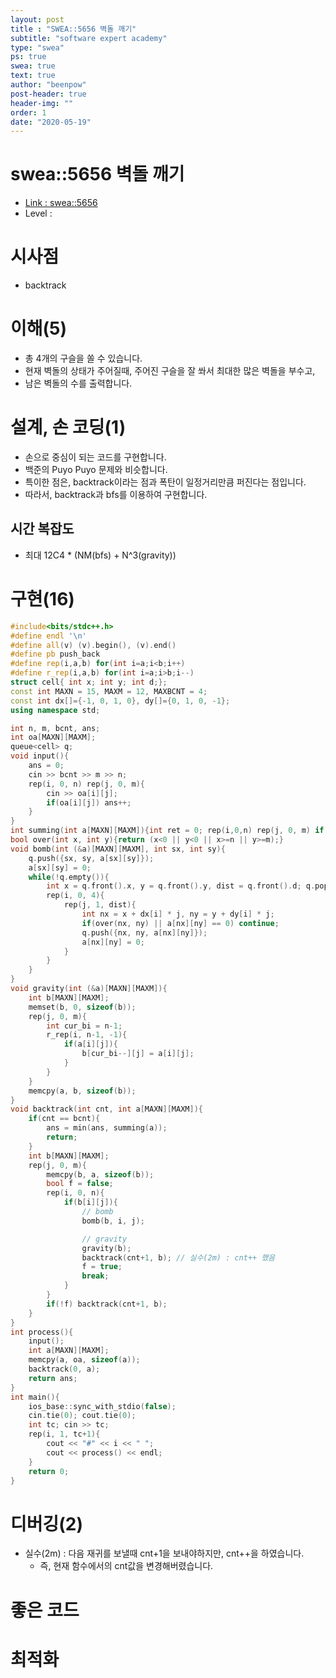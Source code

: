 ```yaml
---
layout: post
title : "SWEA::5656 벽돌 깨기"
subtitle: "software expert academy"
type: "swea"
ps: true                          
swea: true
text: true
author: "beenpow"
post-header: true
header-img: ""
order: 1
date: "2020-05-19"
---
```


# swea::5656 벽돌 깨기
- [Link : swea::5656](https://swexpertacademy.com/main/code/problem/problemDetail.do?contestProbId=AWXRQm6qfL0DFAUo)
- Level : 

# 시사점
- backtrack

# 이해(5)
- 총 4개의 구슬을 쏠 수 있습니다.
- 현재 벽돌의 상태가 주어질때, 주어진 구슬을 잘 쏴서 최대한 많은 벽돌을 부수고,
- 남은 벽돌의 수를 출력합니다.

# 설계, 손 코딩(1)
- 손으로 중심이 되는 코드를 구현합니다.
- 백준의 Puyo Puyo 문제와 비슷합니다.
- 특이한 점은, backtrack이라는 점과 폭탄이 일정거리만큼 퍼진다는 점입니다.
- 따라서, backtrack과 bfs를 이용하여 구현합니다.

## 시간 복잡도
- 최대 12C4 * (NM(bfs) + N^3(gravity))

# 구현(16)

```cpp
#include<bits/stdc++.h>
#define endl '\n'
#define all(v) (v).begin(), (v).end()
#define pb push_back
#define rep(i,a,b) for(int i=a;i<b;i++)
#define r_rep(i,a,b) for(int i=a;i>b;i--)
struct cell{ int x; int y; int d;};
const int MAXN = 15, MAXM = 12, MAXBCNT = 4;
const int dx[]={-1, 0, 1, 0}, dy[]={0, 1, 0, -1};
using namespace std;

int n, m, bcnt, ans;
int oa[MAXN][MAXM];
queue<cell> q;
void input(){
    ans = 0;
    cin >> bcnt >> m >> n;
    rep(i, 0, n) rep(j, 0, m){
        cin >> oa[i][j];
        if(oa[i][j]) ans++;
    }
}
int summing(int a[MAXN][MAXM]){int ret = 0; rep(i,0,n) rep(j, 0, m) if(a[i][j])ret++; return ret;}
bool over(int x, int y){return (x<0 || y<0 || x>=n || y>=m);}
void bomb(int (&a)[MAXN][MAXM], int sx, int sy){
    q.push({sx, sy, a[sx][sy]});
    a[sx][sy] = 0;
    while(!q.empty()){
        int x = q.front().x, y = q.front().y, dist = q.front().d; q.pop();
        rep(i, 0, 4){
            rep(j, 1, dist){
                int nx = x + dx[i] * j, ny = y + dy[i] * j;
                if(over(nx, ny) || a[nx][ny] == 0) continue;
                q.push({nx, ny, a[nx][ny]});
                a[nx][ny] = 0;
            }
        }
    }
}
void gravity(int (&a)[MAXN][MAXM]){
    int b[MAXN][MAXM];
    memset(b, 0, sizeof(b));
    rep(j, 0, m){
        int cur_bi = n-1;
        r_rep(i, n-1, -1){
            if(a[i][j]){
                b[cur_bi--][j] = a[i][j];
            }
        }
    }
    memcpy(a, b, sizeof(b));
}
void backtrack(int cnt, int a[MAXN][MAXM]){
    if(cnt == bcnt){
        ans = min(ans, summing(a));
        return;
    }
    int b[MAXN][MAXM];
    rep(j, 0, m){
        memcpy(b, a, sizeof(b));
        bool f = false;
        rep(i, 0, n){
            if(b[i][j]){
                // bomb
                bomb(b, i, j);

                // gravity
                gravity(b);
                backtrack(cnt+1, b); // 실수(2m) : cnt++ 했음
                f = true;
                break;
            }
        }
        if(!f) backtrack(cnt+1, b);
    }
}
int process(){
    input();
    int a[MAXN][MAXM];
    memcpy(a, oa, sizeof(a));
    backtrack(0, a);
    return ans;
}
int main(){
    ios_base::sync_with_stdio(false);
    cin.tie(0); cout.tie(0);
    int tc; cin >> tc;
    rep(i, 1, tc+1){
        cout << "#" << i << " ";
        cout << process() << endl;
    }
    return 0;
}
```

# 디버깅(2)
- 실수(2m) : 다음 재귀를 보낼때 cnt+1을 보내야하지만, cnt++을 하였습니다.
  - 즉, 현재 함수에서의 cnt값을 변경해버렸습니다.

# 좋은 코드

# 최적화
